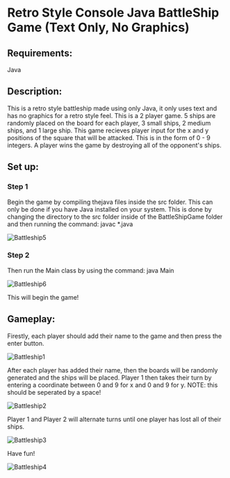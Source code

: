 # Retro Style Console Java BattleShip Game (Text Only, No Graphics)
## Requirements:
Java
## Description:
This is a retro style battleship made using only Java, it only uses text and has no graphics for a retro style feel. This is a 2 player game. 5 ships are randomly placed on the board for each player, 3 small ships, 2 medium ships, and 1 large ship. This game recieves player input for the x and y positions of the square that will be attacked. This is in the form of 0 - 9 integers. A player wins the game by destroying all of the opponent's ships.
## Set up:
### Step 1
Begin the game by compiling thejava files inside the src folder. This can only be done if you have Java installed on your system.
This is done by changing the directory to the src folder inside of the BattleShipGame folder and then running the command: javac *.java

![Battleship5](https://github.com/CameronWatson5/BattleShipGame/assets/145788750/8f3b495a-e2b1-4f3c-b72c-5f100360af63)

### Step 2
Then run the Main class by using the command: java Main

![Battleship6](https://github.com/CameronWatson5/BattleShipGame/assets/145788750/da52037b-3404-4f01-9f3b-c6990c991b48)

This will begin the game!
## Gameplay:
Firestly, each player should add their name to the game and then press the enter button.

![Battleship1](https://github.com/CameronWatson5/BattleShipGame/assets/145788750/80c9b6b4-28dc-48dd-82ab-5c18d897fc59)

After each player has added their name, then the boards will be randomly generated and the ships will be placed.
Player 1 then takes their turn by entering a coordinate between 0 and 9 for x and 0 and 9 for y. NOTE: this should be seperated by a space!

![Battleship2](https://github.com/CameronWatson5/BattleShipGame/assets/145788750/9f44323a-3439-49b9-9fb6-f23208dea7ad)

Player 1 and Player 2 will alternate turns until one player has lost all of their ships.

![Battleship3](https://github.com/CameronWatson5/BattleShipGame/assets/145788750/9f3afaeb-5b0a-4379-97f2-68a63c1845ba)

Have fun!

![Battleship4](https://github.com/CameronWatson5/BattleShipGame/assets/145788750/c16ce743-e27a-4f7e-8c19-8fe4b65df4bc)

